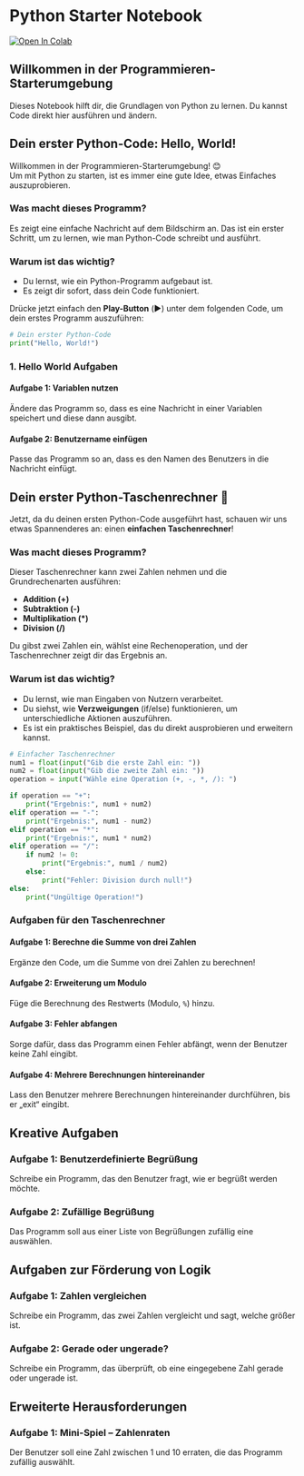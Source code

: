 # Python Starter Notebook

[![Open In Colab](https://colab.research.google.com/assets/colab-badge.svg)](https://colab.research.google.com/github/FoehrsWorks/PythonJupyter/blob/main/Programmieren_Einstieg_Python.ipynb)

## Willkommen in der Programmieren-Starterumgebung

Dieses Notebook hilft dir, die Grundlagen von Python zu lernen. Du kannst Code direkt hier ausführen und ändern.

## Dein erster Python-Code: Hello, World!

Willkommen in der Programmieren-Starterumgebung! 😊  
Um mit Python zu starten, ist es immer eine gute Idee, etwas Einfaches auszuprobieren.  

### Was macht dieses Programm?

Es zeigt eine einfache Nachricht auf dem Bildschirm an. Das ist ein erster Schritt, um zu lernen, wie man Python-Code schreibt und ausführt.

### Warum ist das wichtig?

- Du lernst, wie ein Python-Programm aufgebaut ist.  
- Es zeigt dir sofort, dass dein Code funktioniert.

Drücke jetzt einfach den **Play-Button** (▶️) unter dem folgenden Code, um dein erstes Programm auszuführen:

```python
# Dein erster Python-Code
print("Hello, World!")
```

### 1. Hello World Aufgaben

#### Aufgabe 1: Variablen nutzen
Ändere das Programm so, dass es eine Nachricht in einer Variablen speichert und diese dann ausgibt.

#### Aufgabe 2: Benutzername einfügen
Passe das Programm so an, dass es den Namen des Benutzers in die Nachricht einfügt.

## Dein erster Python-Taschenrechner 🧮

Jetzt, da du deinen ersten Python-Code ausgeführt hast, schauen wir uns etwas Spannenderes an: einen **einfachen Taschenrechner**!  

### Was macht dieses Programm?

Dieser Taschenrechner kann zwei Zahlen nehmen und die Grundrechenarten ausführen:  
- **Addition (+)**  
- **Subtraktion (-)**  
- **Multiplikation (*)**  
- **Division (/)**  

Du gibst zwei Zahlen ein, wählst eine Rechenoperation, und der Taschenrechner zeigt dir das Ergebnis an.

### Warum ist das wichtig?

- Du lernst, wie man Eingaben von Nutzern verarbeitet.  
- Du siehst, wie **Verzweigungen** (if/else) funktionieren, um unterschiedliche Aktionen auszuführen.  
- Es ist ein praktisches Beispiel, das du direkt ausprobieren und erweitern kannst.

```python
# Einfacher Taschenrechner
num1 = float(input("Gib die erste Zahl ein: "))
num2 = float(input("Gib die zweite Zahl ein: "))
operation = input("Wähle eine Operation (+, -, *, /): ")

if operation == "+":
    print("Ergebnis:", num1 + num2)
elif operation == "-":
    print("Ergebnis:", num1 - num2)
elif operation == "*":
    print("Ergebnis:", num1 * num2)
elif operation == "/":
    if num2 != 0:
        print("Ergebnis:", num1 / num2)
    else:
        print("Fehler: Division durch null!")
else:
    print("Ungültige Operation!")
```


### Aufgaben für den Taschenrechner

#### Aufgabe 1: Berechne die Summe von drei Zahlen
Ergänze den Code, um die Summe von drei Zahlen zu berechnen!

#### Aufgabe 2: Erweiterung um Modulo
Füge die Berechnung des Restwerts (Modulo, `%`) hinzu.

#### Aufgabe 3: Fehler abfangen
Sorge dafür, dass das Programm einen Fehler abfängt, wenn der Benutzer keine Zahl eingibt.

#### Aufgabe 4: Mehrere Berechnungen hintereinander
Lass den Benutzer mehrere Berechnungen hintereinander durchführen, bis er „exit“ eingibt.

## Kreative Aufgaben

### Aufgabe 1: Benutzerdefinierte Begrüßung
Schreibe ein Programm, das den Benutzer fragt, wie er begrüßt werden möchte.

### Aufgabe 2: Zufällige Begrüßung
Das Programm soll aus einer Liste von Begrüßungen zufällig eine auswählen.

## Aufgaben zur Förderung von Logik

### Aufgabe 1: Zahlen vergleichen
Schreibe ein Programm, das zwei Zahlen vergleicht und sagt, welche größer ist.

### Aufgabe 2: Gerade oder ungerade?
Schreibe ein Programm, das überprüft, ob eine eingegebene Zahl gerade oder ungerade ist.

## Erweiterte Herausforderungen

### Aufgabe 1: Mini-Spiel – Zahlenraten
Der Benutzer soll eine Zahl zwischen 1 und 10 erraten, die das Programm zufällig auswählt.
